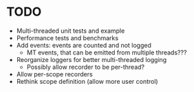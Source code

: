 TODO
====

* Multi-threaded unit tests and example
* Performance tests and benchmarks
* Add events: events are counted and not logged
    * MT events, that can be emitted from multiple threads???
* Reorganize loggers for better multi-threaded logging
    * Possibly allow recorder to be per-thread?
* Allow per-scope recorders
* Rethink scope definition (allow more user control)
